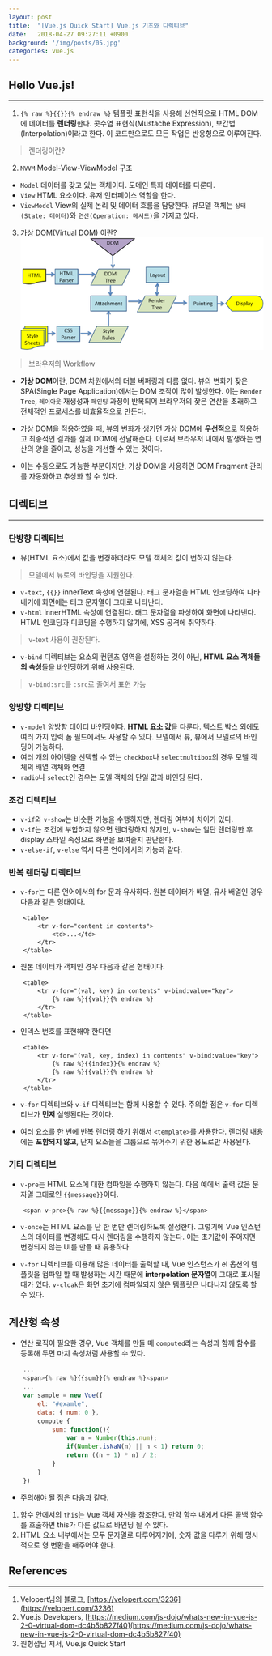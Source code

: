 ```yaml
---
layout: post
title:  "[Vue.js Quick Start] Vue.js 기초와 디렉티브"
date:   2018-04-27 09:27:11 +0900
background: '/img/posts/05.jpg'
categories: vue.js
---
```


## Hello Vue.js!
---
1. `{% raw %}{{}}{% endraw %}` 템플릿 표현식을 사용해 선언적으로 HTML DOM에 데이터를 **렌더링**한다.
콧수염 표현식(Mustache Expression), 보간법(Interpolation)이라고 한다.
이 코드만으로도 모든 작업은 반응형으로 이루어진다.
> 렌더링이란?
 
2. `MVVM` Model-View-ViewModel 구조
- `Model` 데이터를 갖고 있는 객체이다. 도메인 특화 데이터를 다룬다.
- `View` HTML 요소이다. 유저 인터페이스 역할을 한다.
- `ViewModel` View의 실제 논리 및 데이터 흐름을 담당한다. 뷰모델 객체는 `상태(State: 데이터)`와 `연산(Operation: 메서드)`을 가지고 있다.

3. 가상 DOM(Virtual DOM) 이란?
![browser-work-flow](/img/browser-work-flow.png)
> 브라우저의 Workflow 

- **가상 DOM**이란, DOM 차원에서의 더블 버퍼링과 다름 없다. 뷰의 변화가 잦은 SPA(Single Page Application)에서는 DOM 조작이 많이 발생한다.
이는 `Render Tree`, `레이아웃` 재생성과 `페인팅` 과정이 반복되어 브라우저의 잦은 연산을 초래하고 전체적인 프로세스를 비효율적으로 만든다.

- 가상 DOM을 적용하였을 때, 뷰의 변화가 생기면 가상 DOM에 **우선적**으로 적용하고 최종적인 결과를 실제 DOM에 전달해준다.
이로써 브라우저 내에서 발생하는 연산의 양을 줄이고, 성능을 개선할 수 있는 것이다.

- 이는 수동으로도 가능한 부분이지만, 가상 DOM을 사용하면 DOM Fragment 관리를 자동화하고 추상화 할 수 있다.

## 디렉티브
---
### 단방향 디렉티브
- 뷰(HTML 요소)에서 값을 변경하더라도 모델 객체의 값이 변하지 않는다.
> 모델에서 뷰로의 바인딩을 지원한다.
- `v-text`, `{{}}` innerText 속성에 연결된다. 태그 문자열을 HTML 인코딩하여 나타내기에 화면에는 태그 문자열이 그대로 나타난다.
- `v-html` innerHTML 속성에 연결된다. 태그 문자열을 파싱하여 화면에 나타낸다. HTML 인코딩과 디코딩을 수행하지 않기에, XSS 공격에 취약하다.
> v-text 사용이 권장된다.

- `v-bind` 디렉티브는 요소의 컨텐츠 영역을 설정하는 것이 아닌, **HTML 요소 객체들의 속성**들을 바인딩하기 위해 사용된다.
> `v-bind:src`를 `:src`로 줄여서 표현 가능

### 양방향 디렉티브
- `v-model` 양방향 데이터 바인딩이다. **HTML 요소 값**을 다룬다. 텍스트 박스 외에도 여러 가지 입력 폼 필드에서도 사용할 수 있다. 모델에서 뷰, 뷰에서 모델로의 바인딩이 가능하다.
- 여러 개의 아이템을 선택할 수 있는 `checkbox`나 `selectmultibox`의 경우 모델 객체의 배열 객체와 연결
- `radio`나 `select`인 경우는 모델 객체의 단일 값과 바인딩 된다.

### 조건 디렉티브
- `v-if`와 `v-show`는 비슷한 기능을 수행하지만, 렌더링 여부에 차이가 있다.
- `v-if`는 조건에 부합하지 않으면 렌더링하지 않지만, `v-show`는 일단 렌더링한 후 display 스타일 속성으로 화면을 보여줄지 판단한다.
- `v-else-if`, `v-else` 역시 다른 언어에서의 기능과 같다.

### 반복 렌더링 디렉티브
- `v-for`는 다른 언어에서의 for 문과 유사하다. 원본 데이터가 배열, 유사 배열인 경우 다음과 같은 형태이다.
~~~
    <table>
        <tr v-for="content in contents">
            <td>...</td>
        </tr>
    </table>
~~~

- 원본 데이터가 객체인 경우 다음과 같은 형태이다.
~~~
    <table>
        <tr v-for="(val, key) in contents" v-bind:value="key">
            {% raw %}{{val}}{% endraw %}
        </tr>
    </table>
~~~

- 인덱스 번호를 표현해야 한다면
~~~
    <table>
        <tr v-for="(val, key, index) in contents" v-bind:value="key">
            {% raw %}{{index}}{% endraw %}
            {% raw %}{{val}}{% endraw %}
        </tr>
    </table>
~~~

- `v-for` 디렉티브와 `v-if` 디렉티브는 함께 사용할 수 있다. 주의할 점은 `v-for` 디렉티브가 **먼저** 실행된다는 것이다.

- 여러 요소를 한 번에 반복 렌더링 하기 위해서 `<template>`를 사용한다. 렌더링 내용에는 **포함되지 않고**, 단지 요소들을 그룹으로 묶어주기 위한 용도로만 사용된다.

### 기타 디렉티브
- `v-pre`는 HTML 요소에 대한 컴파일을 수행하지 않는다. 다음 예에서 출력 값은 문자열 그대로인 `{{message}}`이다.
~~~
    <span v-pre>{% raw %}{{message}}{% endraw %}</span>
~~~

- `v-once`는 HTML 요소를 단 한 번만 렌더링하도록 설정한다. 그렇기에 Vue 인스턴스의 데이터를 변경해도 다시 렌더링을 수행하지 않는다.
이는 초기값이 주어지면 변경되지 않는 UI를 만들 때 유용하다.

- `v-for` 디렉티브를 이용해 많은 데이터를 출력할 때, Vue 인스턴스가 el 옵션의 템플릿을 컴파일 할 때 발생하는 시간 때문에 **interpolation 문자열**이 그대로 표시될 때가 있다.
`v-cloak`은 화면 초기에 컴파일되지 않은 템플릿은 나타나지 않도록 할 수 있다.

## 계산형 속성
- 연산 로직이 필요한 경우, Vue 객체를 만들 때 `computed`라는 속성과 함께 함수를 등록해 두면 마치 속성처럼 사용할 수 있다.
~~~ javascript
    ...
    <span>{% raw %}{{sum}}{% endraw %}<span>
    ...
    var sample = new Vue({
        el: "#examle",
        data: { num: 0 },
        compute {
            sum: function(){
                var n = Number(this.num);
                if(Number.isNaN(n) || n < 1) return 0;
                return ((n + 1) * n) / 2;
            }
        }
    })
~~~

- 주의해야 될 점은 다음과 같다.
1. 함수 안에서의 `this`는 Vue 객체 자신을 참조한다. 만약 함수 내에서 다른 콜백 함수를 호출하면 this가 다른 값으로 바인딩 될 수 있다.
2. HTML 요소 내부에서는 모두 문자열로 다루어지기에, 숫자 값을 다루기 위해 명시적으로 형 변환을 해주어야 한다.

## References
---
1. Velopert님의 블로그, [https://velopert.com/3236](https://velopert.com/3236)
2. Vue.js Developers, [https://medium.com/js-dojo/whats-new-in-vue-js-2-0-virtual-dom-dc4b5b827f40](https://medium.com/js-dojo/whats-new-in-vue-js-2-0-virtual-dom-dc4b5b827f40)
3. 원형섭님 저서, Vue.js Quick Start

